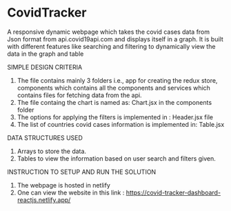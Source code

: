 # CovidTracker

A responsive dynamic webpage which takes the covid cases data from Json format from api.covid19api.com and displays itself in a graph. 
It is built with different features like searching and filtering to dynamically view the data in the graph and table  

SIMPLE DESIGN CRITERIA
1. The file contains mainly 3 folders i.e., app for creating the redux store, components which contains all the components and services which contains files for fetching data from the api.
3. The file containg the chart is named as: Chart.jsx in the components folder
4. The options for applying the filters is implemented in : Header.jsx file
5. The list of countries covid cases information is implemented in: Table.jsx

DATA STRUCTURES USED 
1. Arrays to store the data.
2. Tables to view the information based on user search and filters given.

INSTRUCTION TO SETUP AND RUN THE SOLUTION
1. The webpage is hosted in netlify
2. One can view the website in this link : https://covid-tracker-dashboard-reactjs.netlify.app/

